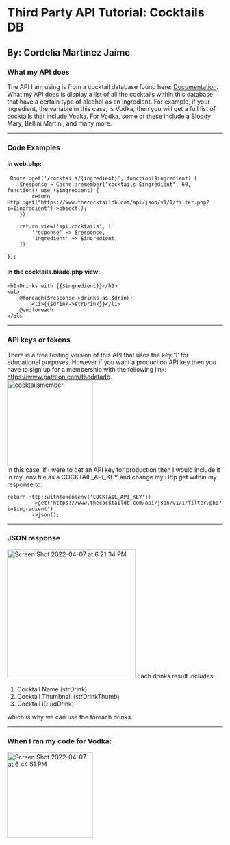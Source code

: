 # Third Party API Tutorial: Cocktails DB
## By: Cordelia Martinez Jaime

### What my API does
The API I am using is from a cocktail database found here: <a href="https://www.thecocktaildb.com/api.php">Documentation</a>. What my API does is display a list of all the cocktails within this database that have a certain type of alcohol as an ingredient. For example, if your ingredient, the variable in this case, is Vodka, then you will get a full list of cocktails that include Vodka. For Vodka, some of these include a Bloody Mary, Bellini Martini, and many more. 

---

### Code Examples
#### in web.php:
```
 Route::get('/cocktails/{ingredient}', function($ingredient) {
    $response = Cache::remember("cocktails-$ingredient", 60, function() use ($ingredient) {
        return Http::get("https://www.thecocktaildb.com/api/json/v1/1/filter.php?i=$ingredient")->object();
    });

    return view('api.cocktails', [
        'response' => $response,
        'ingredient' => $ingredient,
    ]);

});
```
#### in the cocktails.blade.php view:
```
<h1>Drinks with {{$ingredient}}</h1>
<ol>
    @foreach($response->drinks as $drink)
        <li>{{$drink->strDrink}}</li>
    @endforeach
</ol>
```
---

### API keys or tokens
There is a free testing version of this API that uses the key ‘1’ for educational purposes. However if you want a production API key then you have to sign up for a membership with the following link: https://www.patreon.com/thedatadb.
<br>
<img width="200" alt="cocktailsmember" src="https://user-images.githubusercontent.com/97271216/162346104-e09596f9-1620-4758-a46c-f46c0cdabfb8.png">
<br>
In this case, if I were to get an API key for production then I would include it in my .env file as a COCKTAIL_API_KEY and change my Http get within my response to:
```
return Http::withToken(env('COCKTAIL_API_KEY'))
        ->get('https://www.thecocktaildb.com/api/json/v1/1/filter.php?i=$ingredient')
        ->json();
```
---

### JSON response
<img width="300" alt="Screen Shot 2022-04-07 at 6 21 34 PM" src="https://user-images.githubusercontent.com/97271216/162346576-7882ecda-ead6-4fd4-a72e-a3a5b7bd212b.png">
Each drinks result includes:

1. Cocktail Name (strDrink)
2. Cocktail Thumbnail (strDrinkThumb)
3. Cocktail ID (idDrink)

which is why we can use the foreach drinks.

---

### When I ran my code for Vodka:
<img width="200" alt="Screen Shot 2022-04-07 at 6 44 51 PM" src="https://user-images.githubusercontent.com/97271216/162346859-c929a2af-7ead-4bdf-8785-a2801cd25d1c.png">



